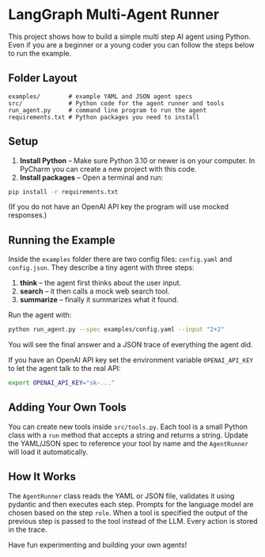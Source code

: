 # LangGraph Multi-Agent Runner

This project shows how to build a simple multi step AI agent using
Python. Even if you are a beginner or a young coder you can follow the
steps below to run the example.

## Folder Layout

```
examples/        # example YAML and JSON agent specs
src/             # Python code for the agent runner and tools
run_agent.py     # command line program to run the agent
requirements.txt # Python packages you need to install
```

## Setup

1. **Install Python** – Make sure Python 3.10 or newer is on your
   computer. In PyCharm you can create a new project with this code.
2. **Install packages** – Open a terminal and run:

```bash
pip install -r requirements.txt
```

(If you do not have an OpenAI API key the program will use mocked
responses.)

## Running the Example

Inside the `examples` folder there are two config files: `config.yaml`
and `config.json`. They describe a tiny agent with three steps:

1. **think** – the agent first thinks about the user input.
2. **search** – it then calls a mock web search tool.
3. **summarize** – finally it summarizes what it found.

Run the agent with:

```bash
python run_agent.py --spec examples/config.yaml --input "2+2"
```

You will see the final answer and a JSON trace of everything the agent
did.

If you have an OpenAI API key set the environment variable
`OPENAI_API_KEY` to let the agent talk to the real API:

```bash
export OPENAI_API_KEY="sk-..."
```

## Adding Your Own Tools

You can create new tools inside `src/tools.py`. Each tool is a small
Python class with a `run` method that accepts a string and returns a
string. Update the YAML/JSON spec to reference your tool by name and the
`AgentRunner` will load it automatically.

## How It Works

The `AgentRunner` class reads the YAML or JSON file, validates it using
pydantic and then executes each step. Prompts for the language model are
chosen based on the step `role`. When a tool is specified the output of
the previous step is passed to the tool instead of the LLM. Every action
is stored in the trace.

Have fun experimenting and building your own agents!
